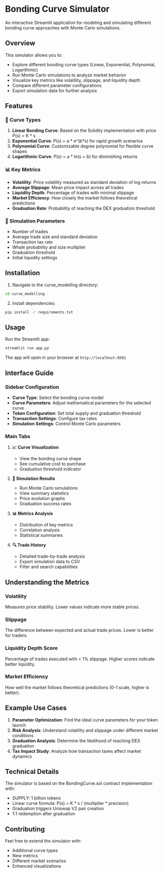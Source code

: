 # Bonding Curve Simulator

An interactive Streamlit application for modeling and simulating different bonding curve approaches with Monte Carlo simulations.

## Overview

This simulator allows you to:
- Explore different bonding curve types (Linear, Exponential, Polynomial, Logarithmic)
- Run Monte Carlo simulations to analyze market behavior
- Visualize key metrics like volatility, slippage, and liquidity depth
- Compare different parameter configurations
- Export simulation data for further analysis

## Features

### 🎯 Curve Types
1. **Linear Bonding Curve**: Based on the Solidity implementation with price P(s) = K * s
2. **Exponential Curve**: P(s) = a * e^(b*s) for rapid growth scenarios
3. **Polynomial Curve**: Customizable degree polynomial for flexible curve shapes
4. **Logarithmic Curve**: P(s) = a * ln(s + b) for diminishing returns

### 📊 Key Metrics
- **Volatility**: Price volatility measured as standard deviation of log returns
- **Average Slippage**: Mean price impact across all trades
- **Liquidity Depth**: Percentage of trades with minimal slippage
- **Market Efficiency**: How closely the market follows theoretical predictions
- **Graduation Rate**: Probability of reaching the DEX graduation threshold

### 🎲 Simulation Parameters
- Number of trades
- Average trade size and standard deviation
- Transaction tax rate
- Whale probability and size multiplier
- Graduation threshold
- Initial liquidity settings

## Installation

1. Navigate to the curve_modelling directory:
```bash
cd curve_modelling
```

2. Install dependencies:
```bash
pip install -r requirements.txt
```

## Usage

Run the Streamlit app:
```bash
streamlit run app.py
```

The app will open in your browser at `http://localhost:8501`

## Interface Guide

### Sidebar Configuration
- **Curve Type**: Select the bonding curve model
- **Curve Parameters**: Adjust mathematical parameters for the selected curve
- **Token Configuration**: Set total supply and graduation threshold
- **Transaction Settings**: Configure tax rates
- **Simulation Settings**: Control Monte Carlo parameters

### Main Tabs

1. **📈 Curve Visualization**
   - View the bonding curve shape
   - See cumulative cost to purchase
   - Graduation threshold indicator

2. **🎯 Simulation Results**
   - Run Monte Carlo simulations
   - View summary statistics
   - Price evolution graphs
   - Graduation success rates

3. **📊 Metrics Analysis**
   - Distribution of key metrics
   - Correlation analysis
   - Statistical summaries

4. **🔍 Trade History**
   - Detailed trade-by-trade analysis
   - Export simulation data to CSV
   - Filter and search capabilities

## Understanding the Metrics

### Volatility
Measures price stability. Lower values indicate more stable prices.

### Slippage
The difference between expected and actual trade prices. Lower is better for traders.

### Liquidity Depth Score
Percentage of trades executed with < 1% slippage. Higher scores indicate better liquidity.

### Market Efficiency
How well the market follows theoretical predictions (0-1 scale, higher is better).

## Example Use Cases

1. **Parameter Optimization**: Find the ideal curve parameters for your token launch
2. **Risk Analysis**: Understand volatility and slippage under different market conditions
3. **Graduation Analysis**: Determine the likelihood of reaching DEX graduation
4. **Tax Impact Study**: Analyze how transaction taxes affect market dynamics

## Technical Details

The simulator is based on the BondingCurve.sol contract implementation with:
- SUPPLY: 1 billion tokens
- Linear curve formula: P(s) = K * s / (multiplier * precision)
- Graduation triggers Uniswap V2 pair creation
- 1:1 redemption after graduation

## Contributing

Feel free to extend the simulator with:
- Additional curve types
- New metrics
- Different market scenarios
- Enhanced visualizations
